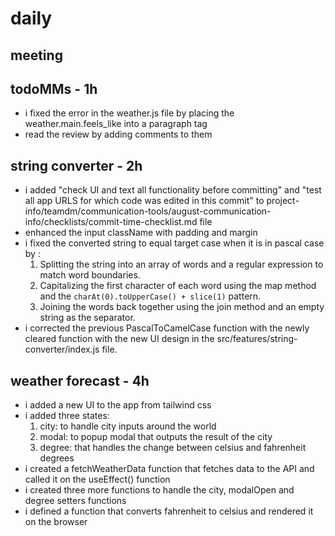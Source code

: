 # daily

## meeting

## todoMMs - 1h
* i fixed the error in the weather.js file by placing the weather.main.feels_like into a paragraph tag
* read the review by adding comments to them

## string converter - 2h
* i added "check UI and text all functionality before committing" and "test all app URLS for which code was edited in this commit" to project-info/teamdm/communication-tools/august-communication-info/checklists/commit-time-checklist.md file
* enhanced the input className with padding and margin
* i fixed the converted string to equal target case when it is in pascal case by :
  1. Splitting the string into an array of words and a regular expression to match word boundaries.
  2. Capitalizing the first character of each word using the map method and the `charAt(0).toUpperCase() + slice(1)` pattern.
  3. Joining the words back together using the join method and an empty string as the separator.
* i corrected the previous PascalToCamelCase function with the newly cleared function with the new UI design in the src/features/string-converter/index.js file.

## weather forecast - 4h
* i added a new UI to the app from tailwind css
* i added three states:
  1. city: to handle city inputs around the world
  2. modal: to popup modal that outputs the result of the city
  3. degree: that handles the change between celsius and fahrenheit degrees
* i created a fetchWeatherData function that fetches data to the API and called it on the useEffect() function
* i created three more functions to handle the city, modalOpen and degree setters functions
* i defined a function that converts fahrenheit to celsius and rendered it on the browser